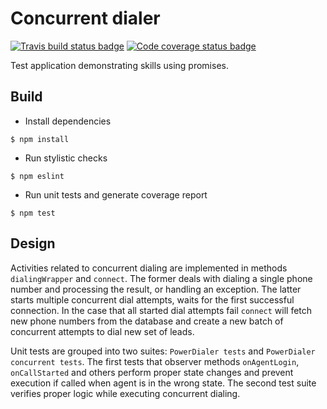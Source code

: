 # Concurrent dialer
[![Travis build status badge](https://travis-ci.org/trixs/js_dialer.svg?branch=master)](https://travis-ci.org/trixs/js_dialer)
[![Code coverage status badge](https://coveralls.io/repos/github/trixs/js_dialer/badge.svg)](https://coveralls.io/github/trixs/js_dialer)

Test application demonstrating skills using promises.

## Build
- Install dependencies
```shell
$ npm install
```
- Run stylistic checks
```shell
$ npm eslint
```
- Run unit tests and generate coverage report 
```shell
$ npm test
```

## Design
Activities related to concurrent dialing are implemented in methods
``dialingWrapper`` and ``connect``. The former deals with dialing a single
phone number and processing the result, or handling an exception. The latter
starts multiple concurrent dial attempts, waits for the first successful
connection. In the case that all started dial attempts fail ``connect`` will
fetch new phone numbers from the database and create a new batch of 
concurrent attempts to dial new set of leads.

Unit tests are grouped into two suites: ``PowerDialer tests`` and ``PowerDialer concurrent tests``. The first tests that observer methods ``onAgentLogin``, ``onCallStarted`` and others perform proper state changes and prevent execution if called when agent is in the wrong state. The second test suite verifies proper logic while executing concurrent dialing.